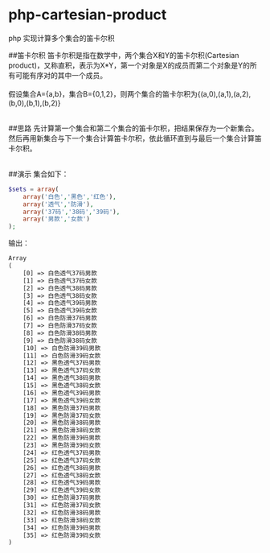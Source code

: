 # php-cartesian-product
php 实现计算多个集合的笛卡尔积

##笛卡尔积
笛卡尔积是指在数学中，两个集合X和Y的笛卡尔积(Cartesian product)，又称直积，表示为X*Y，第一个对象是X的成员而第二个对象是Y的所有可能有序对的其中一个成员。<br><br>
假设集合A={a,b}，集合B={0,1,2}，则两个集合的笛卡尔积为{(a,0),(a,1),(a,2),(b,0),(b,1),(b,2)}<br><br>

##思路
先计算第一个集合和第二个集合的笛卡尔积，把结果保存为一个新集合。<br>
然后再用新集合与下一个集合计算笛卡尔积，依此循环直到与最后一个集合计算笛卡尔积。<br><br>

##演示
集合如下：<br>
```php
$sets = array(
    array('白色','黑色','红色'),
    array('透气','防滑'),
    array('37码','38码','39码'),
    array('男款','女款')
);
```

输出：<br>
```txt
Array
(
    [0] => 白色透气37码男款
    [1] => 白色透气37码女款
    [2] => 白色透气38码男款
    [3] => 白色透气38码女款
    [4] => 白色透气39码男款
    [5] => 白色透气39码女款
    [6] => 白色防滑37码男款
    [7] => 白色防滑37码女款
    [8] => 白色防滑38码男款
    [9] => 白色防滑38码女款
    [10] => 白色防滑39码男款
    [11] => 白色防滑39码女款
    [12] => 黑色透气37码男款
    [13] => 黑色透气37码女款
    [14] => 黑色透气38码男款
    [15] => 黑色透气38码女款
    [16] => 黑色透气39码男款
    [17] => 黑色透气39码女款
    [18] => 黑色防滑37码男款
    [19] => 黑色防滑37码女款
    [20] => 黑色防滑38码男款
    [21] => 黑色防滑38码女款
    [22] => 黑色防滑39码男款
    [23] => 黑色防滑39码女款
    [24] => 红色透气37码男款
    [25] => 红色透气37码女款
    [26] => 红色透气38码男款
    [27] => 红色透气38码女款
    [28] => 红色透气39码男款
    [29] => 红色透气39码女款
    [30] => 红色防滑37码男款
    [31] => 红色防滑37码女款
    [32] => 红色防滑38码男款
    [33] => 红色防滑38码女款
    [34] => 红色防滑39码男款
    [35] => 红色防滑39码女款
)
```